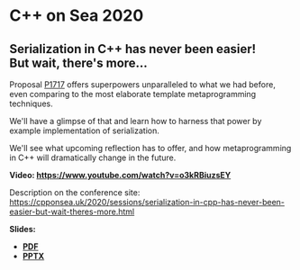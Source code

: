 # C++ on Sea 2020

## Serialization in C++ has never been easier!<br/>But wait, there's more...

Proposal [P1717](https://wg21.link/P1717) offers superpowers unparalleled to what we had before, even comparing to the most elaborate template metaprogramming techniques.

We'll have a glimpse of that and learn how to harness that power by example implementation of serialization.

We'll see what upcoming reflection has to offer, and how metaprogramming in C++ will dramatically change in the future.

**Video: [https://www.youtube.com/<wbr>watch?v=o3kRBiuzsEY](https://www.youtube.com/watch?v=o3kRBiuzsEY)**

Description on the conference site:\
[https://cpponsea.uk/<wbr>2020/<wbr>sessions/<wbr>serialization-in-cpp-has-never-been-easier-but-wait-theres-more.html](https://cpponsea.uk/2020/sessions/serialization-in-cpp-has-never-been-easier-but-wait-theres-more.html)

**Slides:**
* **[PDF](metaprogramming-cpponsea.pdf)**
* **[PPTX](metaprogramming-cpponsea.pptx)**
